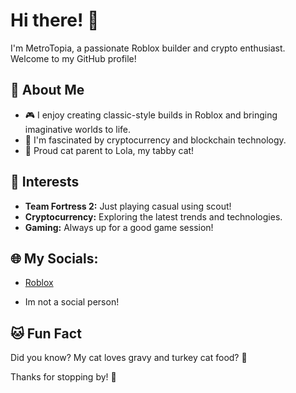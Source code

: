 # Hi there! 👋

I'm MetroTopia, a passionate Roblox builder and crypto enthusiast. Welcome to my GitHub profile!

## 🌟 About Me

- 🎮 I enjoy creating classic-style builds in Roblox and bringing imaginative worlds to life.
- 🔗 I'm fascinated by cryptocurrency and blockchain technology.
- 🐾 Proud cat parent to Lola, my tabby cat!

## 🚀 Interests

- **Team Fortress 2:** Just playing casual using scout!
- **Cryptocurrency:** Exploring the latest trends and technologies.
- **Gaming:** Always up for a good game session!

## 🌐 My Socials:

- [Roblox](https://www.roblox.com/users/1327012/profile)
 
- Im not a social person!

## 🐱 Fun Fact

Did you know? My cat loves gravy and turkey cat food? 🐾

Thanks for stopping by! 🌟

